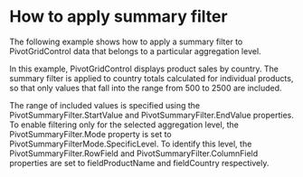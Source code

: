 # How to apply summary filter


<p>The following example shows how to apply a summary filter to PivotGridControl data that belongs to a particular aggregation level. </p><p>In this example, PivotGridControl displays product sales by country. The summary filter is applied to country totals calculated for individual products, so that only values that fall into the range from 500 to 2500 are included. </p><p>The range of included values is specified using the PivotSummaryFilter.StartValue and PivotSummaryFilter.EndValue properties. To enable filtering only for the selected aggregation level, the PivotSummaryFilter.Mode property is set to PivotSummaryFilterMode.SpecificLevel. To identify this level, the PivotSummaryFilter.RowField and PivotSummaryFilter.ColumnField properties are set to fieldProductName and fieldCountry respectively.</p><br />


<br/>


